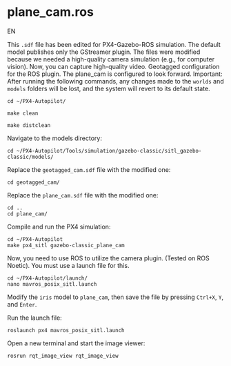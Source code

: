 # plane_cam.ros

EN

This ```.sdf``` file has been edited for PX4-Gazebo-ROS simulation. The default model publishes only the GStreamer plugin. The files were modified because we needed a high-quality camera simulation (e.g., for computer vision). Now, you can capture high-quality video. Geotagged configuration for the ROS plugin. The plane_cam is configured to look forward.
Important: After running the following commands, any changes made to the ```worlds``` and ```models``` folders will be lost, and the system will revert to its default state.

```
cd ~/PX4-Autopilot/

make clean
  
make distclean
```
Navigate to the models directory:

```
cd ~/PX4-Autopilot/Tools/simulation/gazebo-classic/sitl_gazebo-classic/models/
```
Replace the ```geotagged_cam.sdf``` file with the modified one:
```
cd geotagged_cam/
```



Replace the ```plane_cam.sdf``` file with the modified one:
```
cd ..
cd plane_cam/
```


Compile and run the PX4 simulation:
```
cd ~/PX4-Autopilot
make px4_sitl gazebo-classic_plane_cam
```
Now, you need to use ROS to utilize the camera plugin. (Tested on ROS Noetic). You must use a launch file for this.

```
cd ~/PX4-Autopilot/launch/
nano mavros_posix_sitl.launch
```
Modify the ```iris``` model to ```plane_cam```, then save the file by pressing ```Ctrl+X```, ```Y```, and ```Enter```.

Run the launch file:
```
roslaunch px4 mavros_posix_sitl.launch
```
Open a new terminal and start the image viewer:
```
rosrun rqt_image_view rqt_image_view
```



